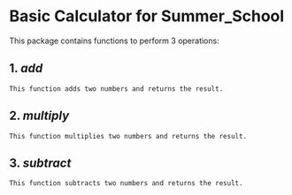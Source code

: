 # __Basic Calculator for Summer_School__

This package contains functions to perform 3 operations:

## 1. _add_  
    This function adds two numbers and returns the result.

## 2. _multiply_
    This function multiplies two numbers and returns the result.

## 3. _subtract_
    This function subtracts two numbers and returns the result.
